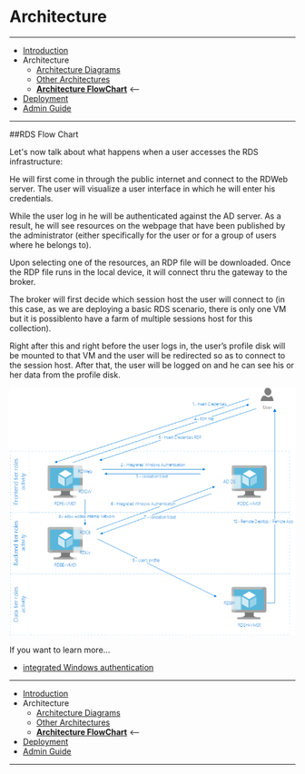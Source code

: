 # Architecture
---
* [Introduction](/README.md)
* Architecture
    * [Architecture Diagrams](./ArchitectureDiagram.md)
    * [Other Architectures](./OtherArchitectures.md)
    * **[Architecture FlowChart](./RDSFlowChart.md)** <--
* [Deployment](./Deployment-basic.md)
* [Admin Guide](./RemoteAppSessionHost.md)
---

##RDS Flow Chart

Let's now talk about what happens when a user accesses the RDS infrastructure:

He will first come in through the public internet and connect to the RDWeb server. 
The user will visualize a user interface in which he will enter his credentials.

While the user log in he will be authenticated against the AD server. As a result, he will see resources on the webpage that have been published by the administrator (either specifically for the user or for a group of users where he belongs to).

Upon selecting one of the resources, an RDP file will be downloaded. Once the RDP file runs in the local device, it will connect thru the gateway to the broker.

The broker will first decide which session host the user will connect to (in this case, as we are deploying a basic RDS scenario, there is only one VM but it is possiblento have a farm of multiple sessions host for this collection).

Right after this and right before the user logs in, the user’s profile disk will be mounted to that VM and the user will be redirected so as to connect to the session host. After that, the user will be logged on and he can see his or her data from the profile disk.

![FlowChart](./images/FlowChart.png)

If you want to learn more...

- [integrated Windows authentication](https://technet.microsoft.com/en-us/library/cc732841)

---
* [Introduction](/README.md)
* Architecture
    * [Architecture Diagrams](./ArchitectureDiagram.md)
    * [Other Architectures](./OtherArchitectures.md)
    * **[Architecture FlowChart](./RDSFlowChart.md)** <--
* [Deployment](./Deployment-basic.md)
* [Admin Guide](./RemoteAppSessionHost.md)
---